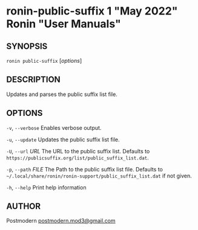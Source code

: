 # ronin-public-suffix 1 "May 2022" Ronin "User Manuals"

## SYNOPSIS

`ronin public-suffix` [*options*]

## DESCRIPTION

Updates and parses the public suffix list file.

## OPTIONS

`-v`, `--verbose`
  Enables verbose output.

`-u`, `--update`
  Updates the public suffix list file.

`-U`, `--url` *URL*
  The URL to the public suffix list. Defaults to
  `https://publicsuffix.org/list/public_suffix_list.dat`.

`-p`, `--path` *FILE*
  The Path to the public suffix list file. Defaults to
  `~/.local/share/ronin/ronin-support/public_suffix_list.dat` if not given.

`-h`, `--help`
  Print help information

## AUTHOR

Postmodern <postmodern.mod3@gmail.com>

